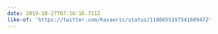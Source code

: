 ```yaml
---
date: 2019-10-27T07:16:16.711Z
like-of: 'https://twitter.com/Kavaeric/status/1186655197541609472'
---
```


